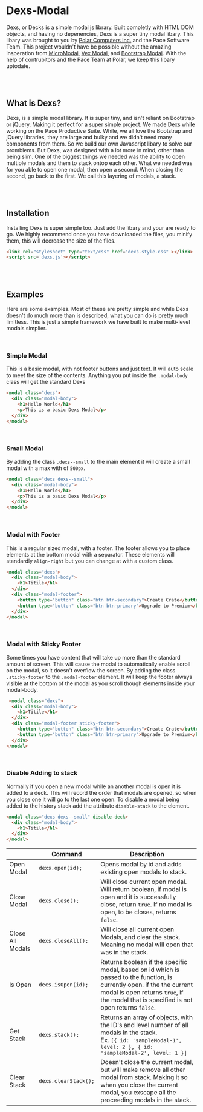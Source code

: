 # Dexs-Modal
Dexs, or Decks is a simple modal js library. Built completly with HTML DOM objects, and having no depenencies, Dexs is a super tiny modal libary. This libary was brought to you by <a href="https://PolarComputersInc.com">Polar Computers Inc.</a> and the Pace Software Team. This project wouldn't have be possible without the amazing insperation from <a href="https://micromodal.now.sh/">MicroModal</a>, <a href="https://github.hubspot.com/vex/">Vex Modal</a>, and <a href="https://getbootstrap.com/">Bootstrap Modal</a>. With the help of contrubitors and the Pace Team at Polar, we keep this libary uptodate.

<br>
<br>

## What is Dexs?
Dexs, is a simple modal library. It is super tiny, and isn't reliant on Bootstrap or jQuery. Making it perfect for a super simple project. We made Dexs while working on the Pace Productive Suite. While, we all love the Bootstrap and jQuery libraries, they are large and bulky and we didn't need many components from them. So we build our own Javascript libary to solve our promblems. But Dexs, was designed with a lot more in mind, other than being slim. One of the biggest things we needed was the ability to open multiple modals and them to stack ontop each other. What we needed was for you able to open one modal, then open a second. When closing the second, go back to the first. We call this layering of modals, a stack.

<br>
<br>

## Installation
Installing Dexs is super simple too. Just add the libary and your are ready to go. We highly recommend once you have downloaded the files, you minify them, this will decrease the size of the files.

``` html
<link rel="stylesheet" type="text/css" href="dexs-style.css" ></link>
<script src='dexs.js'></script>
```

<br>
<br>


## Examples
Here are some examples. Most of these are pretty simple and while Dexs doesn't do much more than is described, what you can do is pretty much limitless. This is just a simple framework we have built to make multi-level modals simplier.

<br>

### Simple Modal
This is a basic modal, with not footer buttons and just text. It will auto scale to meet the size of the contents. Anything you put inside the `.modal-body` class will get the standard Dexs 
``` html
<modal class="dexs">
  <div class="modal-body">
    <h1>Hello World</h1>
    <p>This is a basic Dexs Modal</p>
  </div>
</modal>
```

<br>

### Small Modal
By adding the class `.dexs--small` to the main element it will create a small modal with a max with of `500px`.
``` html
<modal class="dexs dexs--small">
  <div class="modal-body">
    <h1>Hello World</h1>
    <p>This is a basic Dexs Modal</p>
  </div>
</modal>
```

<br>

### Modal with Footer
This is a regular sized modal, with a footer. The footer allows you to place elements at the bottom modal with a separator. These elements will standardly `align-right` but you can change at with a custom class.

``` html
<modal class="dexs">
  <div class="modal-body">
    <h1>Titile</h1>
  </div>
  <div class="modal-footer">
    <button type="button" class="btn btn-secondary">Create Crate</button>
    <button type="button" class="btn btn-primary">Upgrade to Premium</button>
  </div>
</modal>
```

<br>

### Modal with Sticky Footer
Some times you have content that will take up more than the standard amount of screen. This will cause the modal to automatically enable scroll on the modal, so it doesn't overflow the screen. By adding the class `.sticky-footer` to the `.modal-footer` element. It will keep the footer always visible at the bottom of the modal as you scroll though elements inside your modal-body.

``` html
 <modal class="dexs">
  <div class="modal-body">
    <h1>Titile</h1>
  </div>
  <div class="modal-footer sticky-footer">
    <button type="button" class="btn btn-secondary">Create Crate</button>
    <button type="button" class="btn btn-primary">Upgrade to Premium</button>
  </div>
</modal>
```

<br>

### Disable Adding to stack
Normally if you open a new modal while an another modal is open it is added to a deck. This will record the order that modals are opened, so when you close one it will go to the last one open. To disable a modal being added to the history stack add the attribute `disable-stack` to the element.

``` html
<modal class="dexs dexs--small" disable-deck>
  <div class="modal-body">
    <h1>Titile</h1>
  </div>
</modal>
```

| | Command | Description |
| --- | --- | --- |
| Open Modal | `dexs.open(id);` | Opens modal by id and adds existing open modals to stack. |
| Close Modal | `dexs.close();` | Will close current open modal. Will return boolean, if modal is open and it is successfully close, return `true`. If no modal is open, to be closes, returns `false`. | 
| Close All Modals | `dexs.closeAll();` | Will close all current open Modals, and clear the stack. Meaning no modal will open that was in the stack. |
| Is Open | `decs.isOpen(id);` | Returns boolean if the specific modal, based on id which is passed to the function, is currently open. if the the current modal is open returns `true`, if the modal that is specified is not open returns `false`. |
| Get Stack | `dexs.stack();` | Returns an array of objects, with the ID's and level number of all modals in the stack.<br> Ex. `[{ id: 'sampleModal-1', level: 2 }, { id: 'sampleModal-2', level: 1 }]`|
| Clear Stack | `dexs.clearStack();` | Doesn't close the current modal, but will make remove all other modal from stack. Making it so when you close the current modal, you exscape all the proceeding modals in the stack. |
